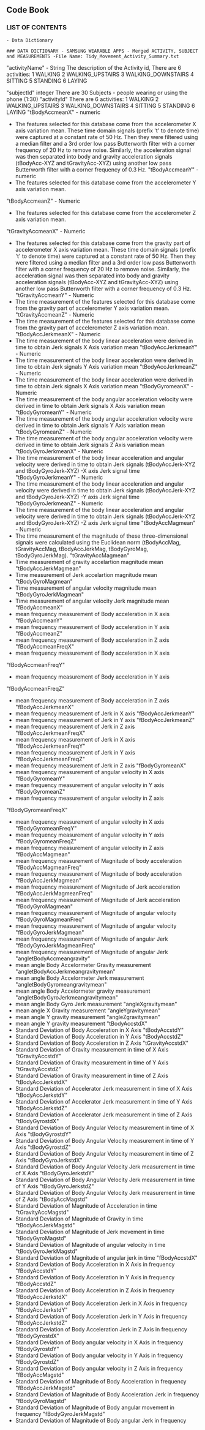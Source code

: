 ## Code Book

### LIST OF CONTENTS
	
	- Data Dictionary

	### DATA DICTIONARY - SAMSUNG WEARABLE APPS - Merged ACTIVITY, SUBJECT and MEASUREMENTS -File Name: Tidy_Movement_Activity_Summary.txt


"activityName" - String
	The description of the Activity id, 
	There are 6 activities:
	1 WALKING
	2 WALKING_UPSTAIRS
	3 WALKING_DOWNSTAIRS
	4 SITTING
	5 STANDING
	6 LAYING

"subjectId" integer
 There are 30 Subjects - people wearing or using the phone (1:30)
"activityId"
  	There are 6 activities:
	1 WALKING
	2 WALKING_UPSTAIRS
	3 WALKING_DOWNSTAIRS
	4 SITTING
	5 STANDING
	6 LAYING
"tBodyAccmeanX" - numeric
  - The features selected for this database come from the accelerometer X axis variation mean. 
    These time domain signals (prefix 't' to denote time) were captured at a constant rate of 50 Hz. 
	Then they were filtered using a median filter and a 3rd order low pass Butterworth filter with a corner frequency of 20 Hz to remove noise. 
	Similarly, the acceleration signal was then separated into body and gravity acceleration signals (tBodyAcc-XYZ and tGravityAcc-XYZ) using another low pass Butterworth filter 
	with a corner frequency of 0.3 Hz. 
"tBodyAccmeanY" - numeric
  - The features selected for this database come from the accelerometer Y axis variation mean. 
    
"tBodyAccmeanZ" - Numeric
- The features selected for this database come from the accelerometer Z axis variation mean. 

"tGravityAccmeanX" - Numeric
  - The features selected for this database come from the gravity part of accelerometer X axis variation mean. 
    These time domain signals (prefix 't' to denote time) were captured at a constant rate of 50 Hz. 
	Then they were filtered using a median filter and a 3rd order low pass Butterworth filter with a corner frequency of 20 Hz to remove noise. 
	Similarly, the acceleration signal was then separated into body and gravity acceleration signals (tBodyAcc-XYZ and tGravityAcc-XYZ) using another low pass Butterworth filter 
	with a corner frequency of 0.3 Hz.
"tGravityAccmeanY" - Numeric
- The time measurement of the features selected for this database come from the gravity part of accelerometer Y axis variation mean. 
"tGravityAccmeanZ" - Numeric
- The time measurement of the features selected for this database come from the gravity part of accelerometer Z axis variation mean. 
"tBodyAccJerkmeanX" - Numeric
- The time measurement of the body linear acceleration were derived in time to obtain Jerk signals X Axis variation mean
"tBodyAccJerkmeanY" - Numeric
 - The time measurement of the body linear acceleration were derived in time to obtain Jerk signals Y Axis variation mean
"tBodyAccJerkmeanZ" - Numeric
- The time measurement of the body linear acceleration were derived in time to obtain Jerk signals X Axis variation mean
"tBodyGyromeanX" - Numeric
- The time measurement of the body angular acceleration velocity were derived in time to obtain Jerk signals X Axis variation mean
"tBodyGyromeanY" - Numeric
- The time measurement of the body angular acceleration velocity were derived in time to obtain Jerk signals Y Axis variation mean
"tBodyGyromeanZ" - Numeric
- The time measurement of the body angular acceleration velocity were derived in time to obtain Jerk signals Z Axis variation mean
"tBodyGyroJerkmeanX" - Numeric
- The time measurement of the body linear acceleration and angular velocity were derived in time to obtain Jerk signals (tBodyAccJerk-XYZ and tBodyGyroJerk-XYZ) -X axis Jerk signal time
"tBodyGyroJerkmeanY" - Numeric 
- The time measurement of the body linear acceleration and angular velocity were derived in time to obtain Jerk signals (tBodyAccJerk-XYZ and tBodyGyroJerk-XYZ) -Y axis Jerk signal time
"tBodyGyroJerkmeanZ" - Numeric
- The time measurement of the body linear acceleration and angular velocity were derived in time to obtain Jerk signals (tBodyAccJerk-XYZ and tBodyGyroJerk-XYZ) -Z axis Jerk signal time
"tBodyAccMagmean" - Numeric
- The time measurement of the magnitude of these three-dimensional signals were calculated using the Euclidean norm (tBodyAccMag, tGravityAccMag, tBodyAccJerkMag, tBodyGyroMag, tBodyGyroJerkMag).
"tGravityAccMagmean"
- Time measurement of gravity accelartion magnitude mean 
"tBodyAccJerkMagmean"
- Time measurement of Jerk accelartion magnitude mean
"tBodyGyroMagmean"
- Time measurement of angular velocity magnitude mean
"tBodyGyroJerkMagmean"
- Time measurement of angular velocity Jerk magnitude mean
"fBodyAccmeanX"
- mean frequency measurement of Body acceleration in X axis 
"fBodyAccmeanY"
- mean frequency measurement of Body acceleration in Y axis
"fBodyAccmeanZ"
- mean frequency measurement of Body acceleration in Z axis
"fBodyAccmeanFreqX"
- mean frequency measurement of Body acceleration in X axis

"fBodyAccmeanFreqY"
- mean frequency measurement of Body acceleration in Y axis

"fBodyAccmeanFreqZ"
- mean frequency measurement of Body acceleration in Z axis
"fBodyAccJerkmeanX"
- mean frequency measurement of Jerk in X axis
"fBodyAccJerkmeanY"
- mean frequency measurement of Jerk in Y axis
"fBodyAccJerkmeanZ"
- mean frequency measurement of Jerk in Z axis
"fBodyAccJerkmeanFreqX"
- mean frequency measurement of Jerk in X axis
"fBodyAccJerkmeanFreqY"
- mean frequency measurement of Jerk in Y axis
"fBodyAccJerkmeanFreqZ"
- mean frequency measurement of Jerk in Z axis
"fBodyGyromeanX"
- mean frequency measurement of angular velocity in X axis
"fBodyGyromeanY"
- mean frequency measurement of angular velocity in Y axis
"fBodyGyromeanZ"
- mean frequency measurement of angular velocity in Z axis

"fBodyGyromeanFreqX"
- mean frequency measurement of angular velocity in X axis
"fBodyGyromeanFreqY"
- mean frequency measurement of angular velocity in Y axis
"fBodyGyromeanFreqZ"
- mean frequency measurement of angular velocity in Z axis
"fBodyAccMagmean"
- mean frequency measurement of Magnitude of body acceleration
"fBodyAccMagmeanFreq"
- mean frequency measurement of Magnitude of body acceleration
"fBodyAccJerkMagmean"
- mean frequency measurement of Magnitude of Jerk acceleration
"fBodyAccJerkMagmeanFreq"
- mean frequency measurement of Magnitude of Jerk acceleration
"fBodyGyroMagmean"
- mean frequency measurement of Magnitude of angular velocity
"fBodyGyroMagmeanFreq"
- mean frequency measurement of Magnitude of angular velocity
"fBodyGyroJerkMagmean"
- mean frequency measurement of Magnitude of angular Jerk
"fBodyGyroJerkMagmeanFreq"
- mean frequency measurement of Magnitude of angular Jerk
"angletBodyAccmeangravity"
 - mean angle Body Accelormeter Gravity measurement
"angletBodyAccJerkmeangravitymean"
- mean angle Body Accelormeter Jerk measurement
"angletBodyGyromeangravitymean"
- mean angle Body Accelormeter gravity measurement
"angletBodyGyroJerkmeangravitymean"
- mean angle Body Gyro Jerk measurement
"angleXgravitymean"
- mean angle X Gravity measurement
"angleYgravitymean"
- mean angle Y gravity measurement
"angleZgravitymean"
- mean angle Y gravity measurement
"tBodyAccstdX"
- Standard Deviation of Body Acceleration in X Axis
"tBodyAccstdY"
- Standard Deviation of Body Acceleration in Y Axis
"tBodyAccstdZ"
- Standard Deviation of Body Acceleration in Z Axis
"tGravityAccstdX"
- Standard Deviation of Gravity measurement in time of X Axis
"tGravityAccstdY"
- Standard Deviation of Gravity measurement in time of Y Axis
"tGravityAccstdZ"
- Standard Deviation of Gravity measurement in time of Z Axis
"tBodyAccJerkstdX"
- Standard Deviation of Accelerator Jerk measurement in time of X Axis
"tBodyAccJerkstdY"
- Standard Deviation of Accelerator Jerk measurement in time of Y Axis
"tBodyAccJerkstdZ"
- Standard Deviation of Accelerator Jerk measurement in time of Z Axis
"tBodyGyrostdX"
- Standard Deviation of Body Angular Velocity measurement in time of X Axis
"tBodyGyrostdY"
- Standard Deviation of Body Angular Velocity measurement in time of Y Axis
"tBodyGyrostdZ"
- Standard Deviation of Body Angular Velocity measurement in time of Z Axis
"tBodyGyroJerkstdX"
- Standard Deviation of Body Angular Velocity Jerk measurement in time of X Axis
"tBodyGyroJerkstdY"
- Standard Deviation of Body Angular Velocity Jerk measurement in time of Y Axis
"tBodyGyroJerkstdZ"
- Standard Deviation of Body Angular Velocity Jerk measurement in time of Z Axis
"tBodyAccMagstd"
- Standard Deviation of Magnitude of Acceleration in time
"tGravityAccMagstd"
- Standard Deviation of Magnitude of Gravity in time
"tBodyAccJerkMagstd"
- Standard Deviation of Magnitude of Jerk movement in time
"tBodyGyroMagstd"
- Standard Deviation of Magnitude of angular velocity in time
"tBodyGyroJerkMagstd"
- Standard Deviation of Magnitude of angular jerk in time
"fBodyAccstdX"
- Standard Deviation of Body Acceleration in X Axis in frequency
"fBodyAccstdY"
- Standard Deviation of Body Acceleration in Y Axis in frequency
"fBodyAccstdZ"
- Standard Deviation of Body Acceleration in Z Axis in frequency
"fBodyAccJerkstdX"
- Standard Deviation of Body Acceleration Jerk in X Axis in frequency
"fBodyAccJerkstdY"
- Standard Deviation of Body Acceleration Jerk in Y Axis in frequency
"fBodyAccJerkstdZ"
- Standard Deviation of Body Acceleration Jerk in Z Axis in frequency
"fBodyGyrostdX"
- Standard Deviation of Body angular velocity in X Axis in frequency
"fBodyGyrostdY"
- Standard Deviation of Body angular velocity in Y Axis in frequency
"fBodyGyrostdZ"
- Standard Deviation of Body angular velocity in Z Axis in frequency
"fBodyAccMagstd"
- Standard Deviation of Magnitude of Body Acceleration in frequency
"fBodyAccJerkMagstd"
- Standard Deviation of Magnitude of Body Acceleration Jerk in frequency
"fBodyGyroMagstd"
- Standard Deviation of Magnitude of Body angular movement in frequency
"fBodyGyroJerkMagstd"
- Standard Deviation of Magnitude of Body angular Jerk in frequency
